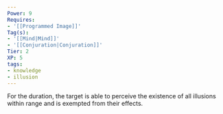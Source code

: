 ```yaml
---
Power: 9
Requires:
- '[[Programmed Image]]'
Tag(s):
- '[[Mind|Mind]]'
- '[[Conjuration|Conjuration]]'
Tier: 2
XP: 5
tags:
- knowledge
- illusion
---
```


For the duration, the target is able to perceive the existence of all illusions within range and is exempted from their effects.